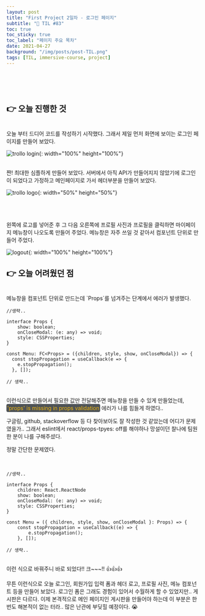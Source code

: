 ```yaml
---
layout: post
title: "First Project 2일차 - 로그인 페이지"
subtitle: "📅 TIL #83"
toc: true
toc_sticky: true
toc_label: "페이지 주요 목차"
date: 2021-04-27
background: "/img/posts/post-TIL.png"
tags: [TIL, immersive-course, project]
---
```


<br/>
<br/>
<br/>

## 👉 오늘 진행한 것

<br/>
오늘 부터 드디어 코드를 작성하기 시작했다. 그래서 제일 먼저 화면에 보이는 로그인 페이지를 만들어 보았다.

<br/>

![trollo login](https://user-images.githubusercontent.com/75570915/116248114-80aa8280-a7a6-11eb-808f-7f6af5bd7529.gif){: width="100%" height="100%"}

<br/>
짠! 최대한 심플하게 만들어 보았다. 서버에서 아직 API가 만들어지지 않았기에 로그인이 되었다고 가정하고 메인페이지로 가서 헤더부분을 만들어 보았다.

<br/>

![trollo logo](https://user-images.githubusercontent.com/75570915/116248075-76888400-a7a6-11eb-8bf7-42baeeee4d91.png){: width="50%" height="50%"}

<br/>
<br/>
<br/>
왼쪽에 로고를 넣어준 후 그 다음 오른쪽에 프로필 사진과 프로필을 클릭하면 마이페이지 메뉴창이 나오도록 만들어 주었다. 메뉴창은 자주 쓰일 것 같아서 컴포넌트 단위로 만들어 주었다.

<br/>

![logout](https://user-images.githubusercontent.com/75570915/116248091-7ab4a180-a7a6-11eb-9ce5-ad403434cfe6.gif){: width="100%" height="100%"}

## 👉 오늘 어려웠던 점

<br/>
메뉴창을 컴포넌트 단위로 만드는데 `Props`를 넘겨주는 단계에서 에러가 발생했다.

<br/>

```tsx
//생략..

interface Props {
    show: boolean;
    onCloseModal: (e: any) => void;
    style: CSSProperties;
}

const Menu: FC<Props> = ({children, style, show, onCloseModal}) => {
  const stopPropagation = useCallback(e => {
    e.stopPropagation();
  }, []);

// 생략..
```

<br/>
이런식으로 만들어서 필요한 값만 전달해주면 메뉴창을 만들 수 있게 만들었는데, <span style ="background-color:#4e5357; color:#f2b810; border-radius:4px; padding:2px">'props' is missing in props validation</span> 에러가 나를 힘들게 하였다..

구글링, github, stackoverflow 등 다 찾아보아도 잘 작성한 것 같았는데 어디가 문제였을가.. 그래서 eslint에서 react/props-tpyes: off를 해야하나 망설이던 찰나에 팀원 한 분이 나를 구해주셨다.

정말 간단한 문제였다.

<br/>

```tsx
//생략..

interface Props {
    children: React.ReactNode
    show: boolean;
    onCloseModal: (e: any) => void;
    style: CSSProperties;
}

const Menu = ({ children, style, show, onCloseModal }: Props) => {
    const stopPropagation = useCallback((e) => {
        e.stopPropagation();
    }, []);

// 생략..
```

<br/>
이런 식으로 바꿔주니 바로 되었다!! 크~~~!! 👍👍👍

무튼 이런식으로 오늘 로그인, 회원가입 입력 폼과 헤더 로고, 프로필 사진, 메뉴 컴포넌트 등을 만들어 보았다. 로그인 폼은 그래도 경험이 있어서 수월하게 할 수 있었지만.. 게시판은 다르다. 이제 본격적으로 메인 페이지인 게시판을 만들어야 하는데 이 부분은 한 번도 해본적이 없는 터라.. 많은 난관에 부딪힐 예정이다. 😭
<br/>
<br/>
<br/>
<br/>
<br/>
